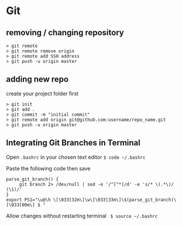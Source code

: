# Git

## removing / changing repository
```
> git remote
> git remote remove origin
> git remote add SSH address
> git push -u origin master
```

## adding new repo
create your project folder first
```
> git init
> git add . 
> git commit -m "initial commit"
> git remote add origin git@github.com:username/repo_name.git
> git push -u origin master
```

## Integrating Git Branches in Terminal
Open `.bashrc` in your chosen text editor
`$ code ~/.bashrc`

Paste the following code then save
```
parse_git_branch() {
     git branch 2> /dev/null | sed -e '/^[^*]/d' -e 's/* \(.*\)/ (\1)/'
}
export PS1="\u@\h \[\033[32m\]\w\[\033[33m\]\$(parse_git_branch)\[\033[00m\] $ "
```

Allow changes without restarting terminal
` $ source ~/.bashrc`